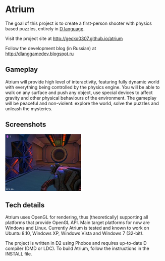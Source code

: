 Atrium
======
The goal of this project is to create a first-person shooter with physics based puzzles, entirely in [D language](http://dlang.org).

Visit the project site at http://gecko0307.github.io/atrium

Follow the development blog (in Russian) at http://dlanggamedev.blogspot.ru

Gameplay
--------
Atrium will provide high level of interactivity, featuring fully dynamic world with everything being controlled by the physics engine. You will be able to walk on any surface and push any object, use special devices to affect gravity and other physical behaviours of the environment. The gameplay will be peaceful and non-violent: explore the world, solve  the puzzles and unleash the mysteries.

Screenshots
-----------
[![Screenshot1](/screenshots/002_thumb.jpg)](/screenshots/002.jpg)

Tech details
------------
Atrium uses OpenGL for rendering, thus (theoretically) supporting all platforms that provide OpenGL API. Main target platforms for now are Windows and Linux. Currently Atrium is tested and known to work on Ubuntu 8.10, Windows XP, Windows Vista and Windows 7 (32-bit).

The project is written in D2 using Phobos and requires up-to-date D compiler (DMD or LDC). To build Atrium, follow the instructions in the INSTALL file.
